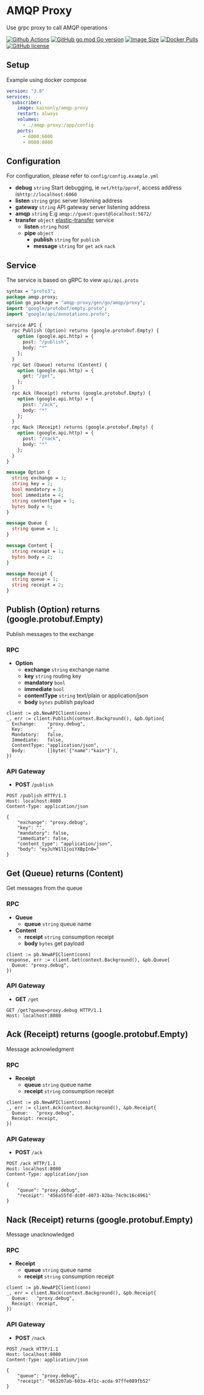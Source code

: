 # AMQP Proxy

Use grpc proxy to call AMQP operations

[![Github Actions](https://img.shields.io/github/workflow/status/kain-lab/amqp-proxy/release?style=flat-square)](https://github.com/kain-lab/amqp-proxy/actions)
[![GitHub go.mod Go version](https://img.shields.io/github/go-mod/go-version/kain-lab/amqp-proxy?style=flat-square)](https://github.com/kain-lab/amqp-proxy)
[![Image Size](https://img.shields.io/docker/image-size/kainonly/amqp-proxy?style=flat-square)](https://hub.docker.com/r/kainonly/amqp-proxy)
[![Docker Pulls](https://img.shields.io/docker/pulls/kainonly/amqp-proxy.svg?style=flat-square)](https://hub.docker.com/r/kainonly/amqp-proxy)
[![GitHub license](https://img.shields.io/badge/license-MIT-blue.svg?style=flat-square)](https://raw.githubusercontent.com/kain-lab/amqp-proxy/master/LICENSE)

## Setup

Example using docker compose

```yaml
version: "3.8"
services: 
  subscriber:
    image: kainonly/amqp-proxy
    restart: always
    volumes:
      - ./amqp-proxy:/app/config
    ports:
      - 6000:6000
      - 8080:8080
```

## Configuration

For configuration, please refer to `config/config.example.yml`

- **debug** `string` Start debugging, ie `net/http/pprof`, access address is`http://localhost:6060`
- **listen** `string` grpc server listening address
- **gateway** `string` API gateway server listening address
- **amqp** `string` E.g `amqp://guest:guest@localhost:5672/`
- **transfer** `object` [elastic-transfer](https://github.com/kain-lab/elastic-transfer) service
  - **listen** `string` host
  - **pipe** `object`
    - **publish** `string` for `publish`
    - **message** `string` for `get` `ack` `nack`

## Service

The service is based on gRPC to view `api/api.proto`

```proto
syntax = "proto3";
package amqp.proxy;
option go_package = "amqp-proxy/gen/go/amqp/proxy";
import "google/protobuf/empty.proto";
import "google/api/annotations.proto";

service API {
  rpc Publish (Option) returns (google.protobuf.Empty) {
    option (google.api.http) = {
      post: "/publish",
      body: "*"
    };
  }
  rpc Get (Queue) returns (Content) {
    option (google.api.http) = {
      get: "/get",
    };
  }
  rpc Ack (Receipt) returns (google.protobuf.Empty) {
    option (google.api.http) = {
      post: "/ack",
      body: "*"
    };
  }
  rpc Nack (Receipt) returns (google.protobuf.Empty) {
    option (google.api.http) = {
      post: "/nack",
      body: "*"
    };
  }
}

message Option {
  string exchange = 1;
  string key = 2;
  bool mandatory = 3;
  bool immediate = 4;
  string contentType = 5;
  bytes body = 6;
}

message Queue {
  string queue = 1;
}

message Content {
  string receipt = 1;
  bytes body = 2;
}

message Receipt {
  string queue = 1;
  string receipt = 2;
}
```

## Publish (Option) returns (google.protobuf.Empty)

Publish messages to the exchange

### RPC

- **Option**
  - **exchange** `string` exchange name
  - **key** `string` routing key
  - **mandatory** `bool`
  - **immediate** `bool`
  - **contentType** `string` text/plain or application/json 
  - **body** `bytes` publish payload

```golang
client := pb.NewAPIClient(conn)
_, err := client.Publish(context.Background(), &pb.Option{
  Exchange:    "proxy.debug",
  Key:         "",
  Mandatory:   false,
  Immediate:   false,
  ContentType: "application/json",
  Body:        []byte(`{"name":"kain"}`),
})
```

### API Gateway

- **POST** `/publish`

```http
POST /publish HTTP/1.1
Host: localhost:8080
Content-Type: application/json

{
    "exchange": "proxy.debug",
    "key": "",
    "mandatory": false,
    "immediate": false,
    "content_type": "application/json",
    "body": "eyJuYW1lIjoiYXBpIn0="
}
```

## Get (Queue) returns (Content)

Get messages from the queue

### RPC

- **Queue**
  - **queue** `string` queue name
- **Content**
  - **receipt** `string` consumption receipt
  - **body** `bytes` get payload

```golang
client := pb.NewAPIClient(conn)
response, err := client.Get(context.Background(), &pb.Queue{
  Queue: "proxy.debug",
})
```

### API Gateway

- **GET** `/get`

```http
GET /get?queue=proxy.debug HTTP/1.1
Host: localhost:8080
```

## Ack (Receipt) returns (google.protobuf.Empty)

Message acknowledgment

### RPC

- **Receipt**
  - **queue** `string` queue name
  - **receipt** `string` consumption receipt

```golang
client := pb.NewAPIClient(conn)
_, err := client.Ack(context.Background(), &pb.Receipt{
  Queue:   "proxy.debug",
  Receipt: receipt,
})
```

### API Gateway

- **POST** `/ack`

```http
POST /ack HTTP/1.1
Host: localhost:8080
Content-Type: application/json

{
    "queue": "proxy.debug",
    "receipt": "456a55fd-dc0f-4073-82ba-74c9c16c4961"
}
```

## Nack (Receipt) returns (google.protobuf.Empty)

Message unacknowledged

### RPC

- **Receipt**
  - **queue** `string` queue name
  - **receipt** `string` consumption receipt

```golang
client := pb.NewAPIClient(conn)
_, err = client.Nack(context.Background(), &pb.Receipt{
  Queue:   "proxy.debug",
  Receipt: receipt,
})
```

### API Gateway

- **POST** `/nack`

```http
POST /nack HTTP/1.1
Host: localhost:8080
Content-Type: application/json

{
    "queue": "proxy.debug",
    "receipt": "063207ab-603a-4f1c-acda-97ffe089fb52"
}
```